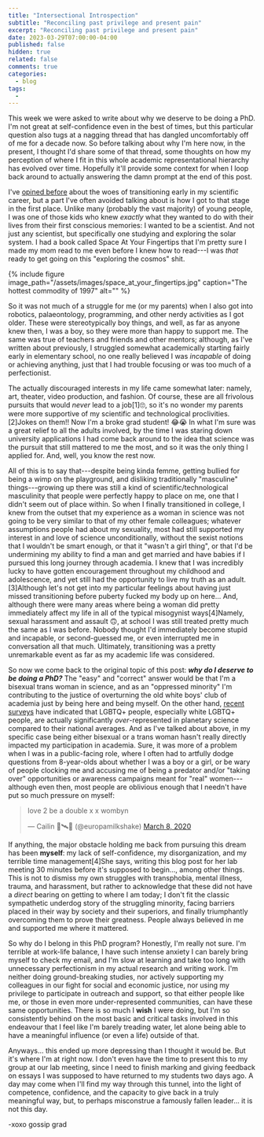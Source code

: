 ```yaml
---
title: "Intersectional Introspection"
subtitle: "Reconciling past privilege and present pain"
excerpt: "Reconciling past privilege and present pain"
date: 2023-03-29T07:00:00-04:00
published: false
hidden: true
related: false
comments: true
categories:
  - blog
tags:
  - 
---
```


This week we were asked to write about why we deserve to be doing a PhD. I'm not great at self-confidence even in the best of times, but this particular question also tugs at a nagging thread that has dangled uncomfortably off of me for a decade now. So before talking about why I'm here now, in the present, I thought I'd share some of that thread, some thoughts on how my perception of where I fit in this whole academic representational hierarchy has evolved over time. Hopefully it'll provide some context for when I loop back around to actually answering the damn prompt at the end of this post.

I've [opined before](https://www.storycollider.org/stories/2018/8/24/science-saved-my-life-stories-about-life-saving-passion) about the woes of transitioning early in my scientific career, but a part I've often avoided talking about is how I got to that stage in the first place. Unlike many (probably the vast majority) of young people, I was one of those kids who knew _exactly_ what they wanted to do with their lives from their first conscious memories: I wanted to be a scientist. And not just any scientist, but specifically one studying and exploring the solar system. I had a book called Space At Your Fingertips that I'm pretty sure I made my mom read to me even before I knew how to read---I was _that_ ready to get going on this "exploring the cosmos" shit.

{% include figure image_path="/assets/images/space_at_your_fingertips.jpg" caption="The hottest commodity of 1997" alt="" %}

So it was not much of a struggle for me (or my parents) when I also got into robotics, palaeontology, programming, and other nerdy activities as I got older. These were stereotypically boy things, and well, as far as anyone knew then, I was a boy, so they were more than happy to support me. The same was true of teachers and friends and other mentors; although, as I've written about previously, I struggled somewhat academically starting fairly early in elementary school, no one really believed I was _incapable_ of doing or achieving anything, just that I had trouble focusing or was too much of a perfectionist.

The actually discouraged interests in my life came somewhat later: namely, art, theater, video production, and fashion. Of course, these are all frivolous pursuits that would _never_ lead to a job<span class="ref"><span class="refnum">[1]</span><span class="refbody">🙄</span></span>, so it's no wonder my parents were more supportive of my scientific and technological proclivities.<span class="ref"><span class="refnum">[2]</span><span class="refbody">Jokes on them!! Now I'm a broke grad student! 😂😭</span></span> In what I'm sure was a great relief to all the adults involved, by the time I was staring down university applications I had come back around to the idea that science was the pursuit that still mattered to me the most, and so it was the only thing I applied for. And, well, you know the rest now.

All of this is to say that---despite being kinda femme, getting bullied for being a wimp on the playground, and disliking traditionally "masculine" things---growing up there was still a kind of scientific/technological masculinity that people were perfectly happy to place on me, one that I didn't seem out of place within. So when I finally transitioned in college, I knew from the outset that my experience as a woman in science was not going to be very similar to that of my other female colleagues; whatever assumptions people had about my sexuality, most had still supported my interest in and love of science unconditionally, without the sexist notions that I wouldn't be smart enough, or that it "wasn't a girl thing", or that I'd be undermining my ability to find a man and get married and have babies if I pursued this long journey through academia. I knew that I was incredibly lucky to have gotten encouragement throughout my childhood and adolescence, and yet still had the opportunity to live my truth as an adult.<span class="ref"><span class="refnum">[3]</span><span class="refbody">Although let's not get into my particular feelings about having just missed transitioning before puberty fucked my body up on here...</span></span> And, although there were many areas where being a woman did pretty immediately affect my life in all of the typical misogynist ways<span class="ref"><span class="refnum">[4]</span><span class="refbody">Namely, sexual harassment and assault 🙃</span></span>, at school I was still treated pretty much the same as I was before. Nobody thought I'd immediately become stupid and incapable, or second-guessed me, or even interrupted me in conversation all that much. Ultimately, transitioning was a pretty unremarkable event as far as my academic life was considered.

So now we come back to the original topic of this post: _**why do I deserve to be doing a PhD?**_ The "easy" and "correct" answer would be that I'm a bisexual trans woman in science, and as an "oppressed minority" I'm contributing to the justice of overturning the old white boys' club of academia just by being here and being myself. On the other hand, [recent](https://www.hou.usra.edu/meetings/lpsc2021/pdf/2094.pdf) [surveys](https://repository.hou.usra.edu/bitstream/handle/20.500.11753/1693/LPI-002543.pdf) have indicated that LGBTQ+ people, especially white LGBTQ+ people, are actually significantly _over_-represented in planetary science compared to their national averages. And as I've talked about above, in my specific case being either bisexual or a trans woman hasn't really directly impacted my participation in academia. Sure, it was more of a problem when I was in a public-facing role, where I often had to artfully dodge questions from 8-year-olds about whether I was a boy or a girl, or be wary of people clocking me and accusing me of being a predator and/or "taking over" opportunities or awareness campaigns meant for "real" women---although even then, most people are oblivious enough that I needn't have put so much pressure on myself:

<blockquote class="twitter-tweet"><p lang="en" dir="ltr">love 2 be a double x x wombyn</p>&mdash; Cailin 🌸🛰🌙 (@europamilkshake) <a href="https://twitter.com/europamilkshake/status/1236773076836245505?ref_src=twsrc%5Etfw">March 8, 2020</a></blockquote> <script async src="https://platform.twitter.com/widgets.js" charset="utf-8"></script>

If anything, the major obstacle holding me back from pursuing this dream has been **myself**: my lack of self-confidence, my disorganization, and my terrible time management<span class="ref"><span class="refnum">[4]</span><span class="refbody">She says, writing this blog post for her lab meeting 30 minutes before it's supposed to begin...</span></span>, among other things. This is not to dismiss my own struggles with transphobia, mental illness, trauma, and harassment, but rather to acknowledge that these did not have a _direct_ bearing on getting to where I am today; I don't fit the classic sympathetic underdog story of the struggling minority, facing barriers placed in their way by society and their superiors, and finally triumphantly overcoming them to prove their greatness. People always believed in me and supported me where it mattered.

So why do I belong in this PhD program? Honestly, I'm really not sure. I'm terrible at work-life balance, I have such intense anxiety I can barely bring myself to check my email, and I'm slow at learning and take too long with unnecessary perfectionism in my actual research and writing work. I'm neither doing ground-breaking studies, nor actively supporting my colleagues in our fight for social and economic justice, nor using my privilege to participate in outreach and support, so that either people like me, or those in even more under-represented communities, can have these same opportunities. There is so much I **wish** I were doing, but I'm so consistently behind on the most basic and critical tasks involved in this endeavour that I feel like I'm barely treading water, let alone being able to have a meaningful influence (or even a life) outside of that.

Anyways... this ended up more depressing than I thought it would be. But it's where I'm at right now. I don't even have the time to present this to my group at our lab meeting, since I need to finish marking and giving feedback on essays I was supposed to have returned to my students two days ago. A day may come when I'll find my way through this tunnel, into the light of competence, confidence, and the capacity to give back in a truly meaningful way, but, to perhaps misconstrue a famously fallen leader... it is not this day.

-xoxo gossip grad

